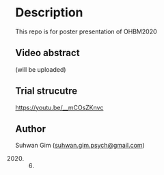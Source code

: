 # Description
This repo is for poster presentation of OHBM2020

## Video abstract 
(will be uploaded)

## Trial strucutre 
https://youtu.be/__mCOsZKnvc 

## Author
Suhwan Gim (suhwan.gim.psych@gmail.com)

2020. 06.
